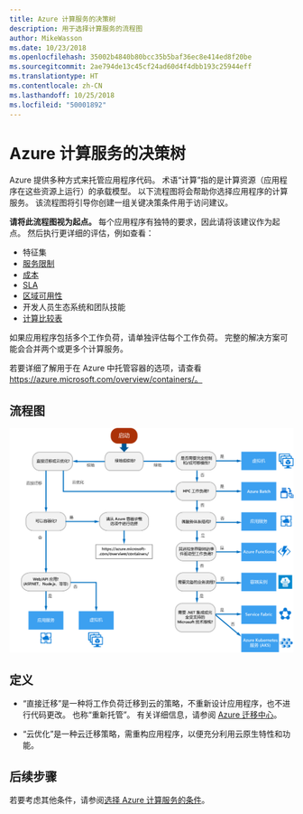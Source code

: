 ```yaml
---
title: Azure 计算服务的决策树
description: 用于选择计算服务的流程图
author: MikeWasson
ms.date: 10/23/2018
ms.openlocfilehash: 35002b4840b80bcc35b5baf36ec8e414ed8f20be
ms.sourcegitcommit: 2ae794de13c45cf24ad60d4f4dbb193c25944eff
ms.translationtype: HT
ms.contentlocale: zh-CN
ms.lasthandoff: 10/25/2018
ms.locfileid: "50001892"
---
```

# <a name="decision-tree-for-azure-compute-services"></a>Azure 计算服务的决策树

Azure 提供多种方式来托管应用程序代码。 术语“计算”指的是计算资源（应用程序在这些资源上运行）的承载模型。 以下流程图将会帮助你选择应用程序的计算服务。 该流程图将引导你创建一组关键决策条件用于访问建议。 

**请将此流程图视为起点。** 每个应用程序有独特的要求，因此请将该建议作为起点。 然后执行更详细的评估，例如查看：
 
- 特征集
- [服务限制](/azure/azure-subscription-service-limits)
- [成本](https://azure.microsoft.com/pricing/)
- [SLA](https://azure.microsoft.com/support/legal/sla/)
- [区域可用性](https://azure.microsoft.com/global-infrastructure/services/)
- 开发人员生态系统和团队技能
- [计算比较表](./compute-comparison.md)

如果应用程序包括多个工作负荷，请单独评估每个工作负荷。 完整的解决方案可能会合并两个或更多个计算服务。

若要详细了解用于在 Azure 中托管容器的选项，请查看 https://azure.microsoft.com/overview/containers/。

## <a name="flowchart"></a>流程图

![](../images/compute-decision-tree.svg)

## <a name="definitions"></a>定义

- “直接迁移”是一种将工作负荷迁移到云的策略，不重新设计应用程序，也不进行代码更改。 也称“重新托管”。 有关详细信息，请参阅 [Azure 迁移中心](https://azure.microsoft.com/migration/)。

- “云优化”是一种云迁移策略，需重构应用程序，以便充分利用云原生特性和功能。

## <a name="next-steps"></a>后续步骤

若要考虑其他条件，请参阅[选择 Azure 计算服务的条件](./compute-comparison.md)。
